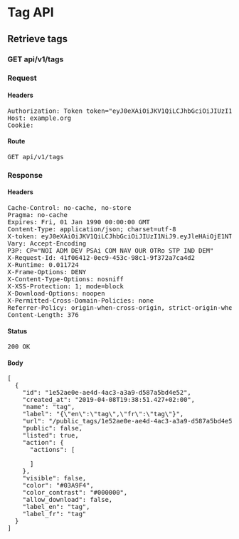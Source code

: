 # Tag API

## Retrieve tags

### GET api/v1/tags
### Request

#### Headers

<pre>Authorization: Token token=&quot;eyJ0eXAiOiJKV1QiLCJhbGciOiJIUzI1NiJ9.eyJleHAiOjE1NTQ3NTk1MzEsImlhdCI6MTU1NDc0NTEzMSwidXNlcl9pZCI6ImM3ZWQxMmJmLWZkNTItNDVlMS04ZTk4LTg1MjMxMDM2MTBlNCIsImFiaWxpdGllcyI6eyIwMDMyNDAwMDAwNGlqV1MiOnsiVGFncyI6eyJ0YWciOiJ7XCJlblwiOiBcInRhZ3NcIiwgXCJmclwiOiBcInRhZ3MgZnJcIn0ifX19fQ.BYHja_Dp5P3rWliBR8iFVlxLGCY8r3hIEPqzfLqgkiQ&quot;
Host: example.org
Cookie: </pre>

#### Route

<pre>GET api/v1/tags</pre>

### Response

#### Headers

<pre>Cache-Control: no-cache, no-store
Pragma: no-cache
Expires: Fri, 01 Jan 1990 00:00:00 GMT
Content-Type: application/json; charset=utf-8
X-token: eyJ0eXAiOiJKV1QiLCJhbGciOiJIUzI1NiJ9.eyJleHAiOjE1NTQ3NTk1MzEsImlhdCI6MTU1NDc0NTEzMSwidXNlcl9pZCI6ImM3ZWQxMmJmLWZkNTItNDVlMS04ZTk4LTg1MjMxMDM2MTBlNCIsImFiaWxpdGllcyI6eyIwMDMyNDAwMDAwNGlqV1MiOnsiVGFncyI6eyJ0YWciOiJ7XCJlblwiOiBcInRhZ3NcIiwgXCJmclwiOiBcInRhZ3MgZnJcIn0ifX19fQ.BYHja_Dp5P3rWliBR8iFVlxLGCY8r3hIEPqzfLqgkiQ
Vary: Accept-Encoding
P3P: CP=&quot;NOI ADM DEV PSAi COM NAV OUR OTRo STP IND DEM&quot;
X-Request-Id: 41f06412-0ec9-453c-98c1-9f372a7ca4d2
X-Runtime: 0.011724
X-Frame-Options: DENY
X-Content-Type-Options: nosniff
X-XSS-Protection: 1; mode=block
X-Download-Options: noopen
X-Permitted-Cross-Domain-Policies: none
Referrer-Policy: origin-when-cross-origin, strict-origin-when-cross-origin
Content-Length: 376</pre>

#### Status

<pre>200 OK</pre>

#### Body

<pre>[
  {
    "id": "1e52ae0e-ae4d-4ac3-a3a9-d587a5bd4e52",
    "created_at": "2019-04-08T19:38:51.427+02:00",
    "name": "tag",
    "label": "{\"en\":\"tag\",\"fr\":\"tag\"}",
    "url": "/public_tags/1e52ae0e-ae4d-4ac3-a3a9-d587a5bd4e52",
    "public": false,
    "listed": true,
    "action": {
      "actions": [

      ]
    },
    "visible": false,
    "color": "#03A9F4",
    "color_contrast": "#000000",
    "allow_download": false,
    "label_en": "tag",
    "label_fr": "tag"
  }
]</pre>
